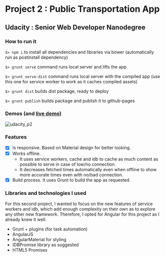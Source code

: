 # Project 2 : Public Transportation App
## Udacity : Senior Web Developer Nanodegree

### How to run it
`$> npm i` to install all dependencies and libraries via bower (automatically run as postinstall dependency)

`$> grunt serve` command runs local server and lifts the app

`$> grunt serve:dist` command runs local server with the compiled app (use this one for service worker to work as it caches compiled assets)

`$> grunt dist` builds dist package, ready to deploy

`$> grunt publish` builds package and publish it to github-pages

### Demos (and [live demo](https://sheniff.github.io/Udacity-SWDN-P2-PublicTransApp/))
![udacity_p2](https://cloud.githubusercontent.com/assets/1939291/14584228/540324e8-03f1-11e6-9a8b-e706f4d143f8.gif)

### Features
* [x] Is responsive. Based on Material design for better looking.
* [x] Works offline.
  * It uses service workers, cache and idb to cache as much content as possible to serve in case of low/no connection.
  * It decreases fetched times automatically even when offline to show more accurate times even with no/bad connection.
* [x] Build process. It uses Grunt to build the app as requested.

### Libraries and technologies I used
For this second project, I wanted to focus on the new features of service workers and idb, which add enough complexity on their own as to explore any other new framework. Therefore, I opted for Angular for this project as I already knew it well.
* Grunt + plugins (for task automation)
* AngularJS
* AngularMaterial for styling
* IDBPromise library as suggested
* HTML5 Promises
